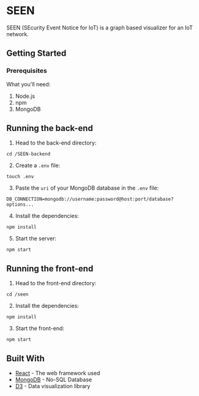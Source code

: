 # SEEN

SEEN (SEcurity Event Notice for IoT) is a graph based visualizer for an IoT network.



## Getting Started


### Prerequisites

What you'll need:
1. Node.js
2. npm
3. MongoDB

## Running the back-end

1. Head to the back-end directory:
```
cd /SEEN-backend
```
2. Create a `.env` file:
```
touch .env
```
3. Paste the `uri` of your MongoDB database in the `.env` file:
```
DB_CONNECTION=mongodb://username:password@host:port/database?options...
```
4. Install the dependencies:
```
npm install
```
5. Start the server:
```
npm start
```

## Running the front-end

1. Head to the front-end directory:
```
cd /seen
```
2. Install the dependencies:
```
npm install
```
3. Start the front-end:
```
npm start
```


## Built With

* [React](https://www.reactjs.org/) - The web framework used
* [MongoDB](https://mongodb.com/) - No-SQL Database
* [D3](https://d3js.org/) - Data visualization library